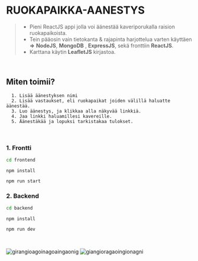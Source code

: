 # RUOKAPAIKKA-AANESTYS

> - Pieni ReactJS appi jolla voi äänestää kaveriporukalla raision ruokapaikoista.
> - Tein pääosin vain tietokanta & rajapinta harjottelua varten käyttäen **=>** **NodeJS**,  **MongoDB** ,  **ExpressJS**, sekä fronttiin **ReactJS**.
> - Karttana käytin **LeafletJS** kirjastoa.

<br>

## Miten toimii?
     
      1. Lisää äänestyksen nimi
      2. Lisää vastaukset, eli ruokapaikat joiden välillä haluatte äänestää.
      3. Luo äänestys, ja klikkaa alla näkyvää linkkiä.
      4. Jaa linkki haluamillesi kavereille.
      5. Äänestäkää ja lopuksi tarkistakaa tulokset.


<br>

### 1. Frontti

```sh
cd frontend
```
```
npm install
```
```
npm run start
```


### 2. Backend

```sh
cd backend
```
```
npm install
```
```
npm run dev
```


<br>

![girangioagoinagoaingaonig](https://user-images.githubusercontent.com/88707539/183539644-e0593ff8-e1bf-4e67-b781-83dad064c57d.PNG)
![giangioragaoingionagni](https://user-images.githubusercontent.com/88707539/183539639-58b0a431-f5d6-427e-b15f-b2b65b69c0cf.PNG)

